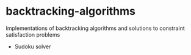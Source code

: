 # backtracking-algorithms
Implementations of backtracking algorithms and solutions to constraint satisfaction problems

* Sudoku solver
